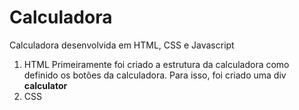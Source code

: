 # Calculadora
Calculadora desenvolvida em HTML, CSS e Javascript
<br>
1. HTML
   Primeiramente foi criado a estrutura da calculadora como definido os botões da calculadora. Para isso, foi criado uma div **calculator**
1. CSS




